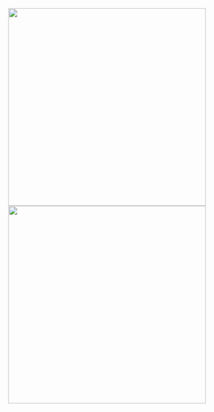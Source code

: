 <div align="left">
 <div>
<a href="https://github.com/vn7n24fzkq/github-profile-summary-cards"> <img  width="400em" src="http://github-profile-summary-cards.vercel.app/api/cards/stats?username=renannrocha&theme=dark" alt="" /></a>
<a href="https://github.com/vn7n24fzkq/github-profile-summary-cards"> <img  width="400em" src="http://github-profile-summary-cards.vercel.app/api/cards/repos-per-language?username=renannrocha&theme=dark" alt="" /></a>
</div>
</div>
